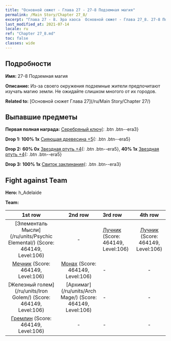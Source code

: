 ```yaml
---
title: "Основной сюжет - Глава 27 - 27-8 Подземная магия"
permalink: /Main Story/Chapter 27_8/
excerpt: "Глава 27 - 8. Эра хаоса  Основной сюжет - Глава 27_8. 27-8 Подземная магия"
last_modified_at: 2021-07-14
locale: ru
ref: "Chapter 27_8.md"
toc: false
classes: wide
---
```


## Подробности

 **Имя:** 27-8 Подземная магия

 **Описание:** Из-за своего окружения подземные жители предпочитают изучать магию земли. Не ожидайте слишком многого от их городов.

 **Related to:** [Основной сюжет Глава 27](/ru/Main Story/Chapter 27/)

## Выпавшие предметы

 **Первая полная награда:** [Серебряный ключ](/ItemsRU/con_693/){: .btn .btn--era3}

 **Drop 1:** **100% 1x** [Сияющая древесина +5](/ItemsRU/mat_97/){: .btn .btn--era5}

 **Drop 2:** **60% 0x** [Звездная ртуть +4](/ItemsRU/mat_91/){: .btn .btn--era5}, **40% 1x** [Звездная ртуть +4](/ItemsRU/mat_91/){: .btn .btn--era5}

 **Drop 3:** **100% 1x** [Свиток заклинания](/ItemsRU/con_694/){: .btn .btn--era3}


## Fight against Team
 **Hero:** h_Adelaide

 **Team:**


  | 1st row | 2nd row | 3rd row | 4th row |
  |:----:|:----:|:----|:----:|
  | [Элементаль Мысли](/ru/units/Psychic Elemental/) (Score: 464149, Level:106)  | - | [Лучник](/ru/units/Marksman/) (Score: 464149, Level:106)  | [Лучник](/ru/units/Marksman/) (Score: 464149, Level:106)  |
  | [Мечник](/ru/units/Swordsman/) (Score: 464149, Level:106)  | [Монах](/ru/units/Monk/) (Score: 464149, Level:106)  | - | - |
  | [Железный голем](/ru/units/Iron Golem/) (Score: 464149, Level:106)  | [Архимаг](/ru/units/Arch Mage/) (Score: 464149, Level:106)  | - | - |
  | [Гремлин](/ru/units/Gremlin/) (Score: 464149, Level:106)  | - | - | - |


